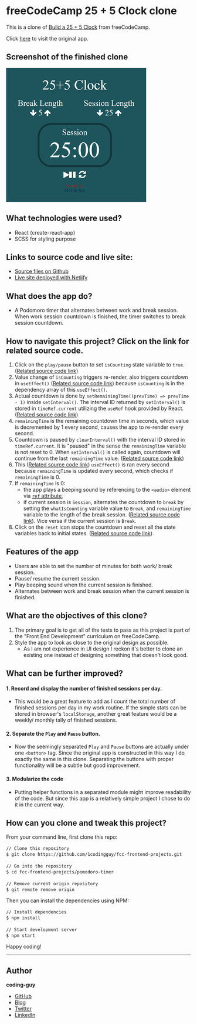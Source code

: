 # freeCodeCamp 25 + 5 Clock clone

This is a clone of [Build a 25 + 5 Clock](https://www.freecodecamp.org/learn/front-end-libraries/front-end-libraries-projects/build-a-25--5-clock) from freeCodeCamp.

Click [here](https://codepen.io/freeCodeCamp/full/XpKrrW) to visit the original app. 

## Screenshot of the finished clone

![screenshot](./fcc-clock-screenshot.PNG)

## What technologies were used?

- React (create-react-app)
- SCSS for styling purpose

## Links to source code and live site:

- [Source files on Github](https://github.com/1codingguy/fcc-frontend-projects/tree/main/pomodoro-timer)
- [Live site deployed with Netlify](https://fcc-clock.netlify.app/)

## What does the app do?

- A Podomoro timer that alternates between work and break session. When work session countdown is finished, the timer switches to break session countdown.

## How to navigate this project? Click on the link for related source code.
1. Click on the `play/pause` button to set `isCounting` state variable to `true`. ([Related source code link](https://github.com/1codingguy/fcc-frontend-projects/blob/main/pomodoro-timer/src/App.js#L59))
2. Value change of `isCounting` triggers re-render, also triggers countdown in `useEffect()` ([Related source code link](https://github.com/1codingguy/fcc-frontend-projects/blob/main/pomodoro-timer/src/App.js#L73)) because `isCounting` is in the dependency array of this `useEffect()`.
3. Actual countdown is done by `setRemainingTime((prevTime) => prevTime - 1)` inside `setInterval()`. The interval ID returned by `setInterval()` is stored in `timeRef.current` utilizing the `useRef` hook provided by React. ([Related source code link](https://github.com/1codingguy/fcc-frontend-projects/blob/main/pomodoro-timer/src/App.js#L75))
4. `remainingTime` is the remaining countdown time in seconds, which value is decremented by 1 every second, causes the app to re-render every second.
5. Countdown is paused by `clearInterval()` with the interval ID stored in `timeRef.current`. It is "paused" in the sense the `remainingTime` variable is not reset to 0. When `setInterval()` is called again, countdown will continue from the last `remainingTime` value. ([Related source code link](https://github.com/1codingguy/fcc-frontend-projects/blob/main/pomodoro-timer/src/App.js#L81))
6. This ([Related source code link](https://github.com/1codingguy/fcc-frontend-projects/blob/main/pomodoro-timer/src/App.js#L97)) `useEffect()` is ran every second because `remainingTime` is updated every second, which checks if `remainingTime` is 0. 
7. If `remainingTime` is 0:
   - the app plays a beeping sound by referencing to the `<audio>` element via [`ref` attribute](https://github.com/1codingguy/fcc-frontend-projects/blob/main/pomodoro-timer/src/App.js#L155),
   - if current session is `Session`, alternates the countdown to `break` by setting the `whatIsCounting` variable value to `Break`, and `remainingTime` variable to the length of the break session. ([Related source code link](https://github.com/1codingguy/fcc-frontend-projects/blob/main/pomodoro-timer/src/App.js#L101)). Vice versa if the current session is `Break`.
8. Click on the `reset` icon stops the countdown and reset all the state variables back to initial states. ([Related source code link](https://github.com/1codingguy/fcc-frontend-projects/blob/main/pomodoro-timer/src/App.js#L63)).

## Features of the app

- Users are able to set the number of minutes for both work/ break session.
- Pause/ resume the current session.
- Play beeping sound when the current session is finished.
- Alternates between work and break session when the current session is finished.

## What are the objectives of this clone?

1. The primary goal is to get all of the tests to pass as this project is part of the "Front End Development" curriculum on freeCodeCamp.
2. Style the app to look as close to the original design as possible.
   - As I am not experience in UI design I reckon it's better to clone an existing one instead of designing something that doesn't look good.

## What can be further improved?

#### 1. Record and display the number of finished sessions per day.
- This would be a great feature to add as I count the total number of finished sessions per day in my work routine. If the simple stats can be stored in browser's `localStorage`, another great feature would be a weekly/ monthly tally of finished sessions.

#### 2. Separate the `Play` and `Pause` button.
- Now the seemingly separated `Play` and `Pause` buttons are actually under one `<button>` tag. Since the original app is constructed in this way I do exactly the same in this clone. Separating the buttons with proper functionality will be a subtle but good improvement.  

#### 3. Modularize the code
- Putting helper functions in a separated module might improve readability of the code. But since this app is a relatively simple project I chose to do it in the current way.   

## How can you clone and tweak this project?

From your command line, first clone this repo:

```
// Clone this repository
$ git clone https://github.com/1codingguy/fcc-frontend-projects.git

// Go into the repository
$ cd fcc-frontend-projects/pomodoro-timer

// Remove current origin repository
$ git remote remove origin

```

Then you can install the dependencies using NPM:

```
// Install dependencies
$ npm install

// Start development server
$ npm start
```

Happy coding!

---

## Author

**coding-guy**

- [GitHub](https://github.com/1codingguy)
- [Blog](https://blog.coding-guy.com/)
- [Twitter](https://twitter.com/1codingguy)
- [LinkedIn](https://www.linkedin.com/in/1codingguy/)
